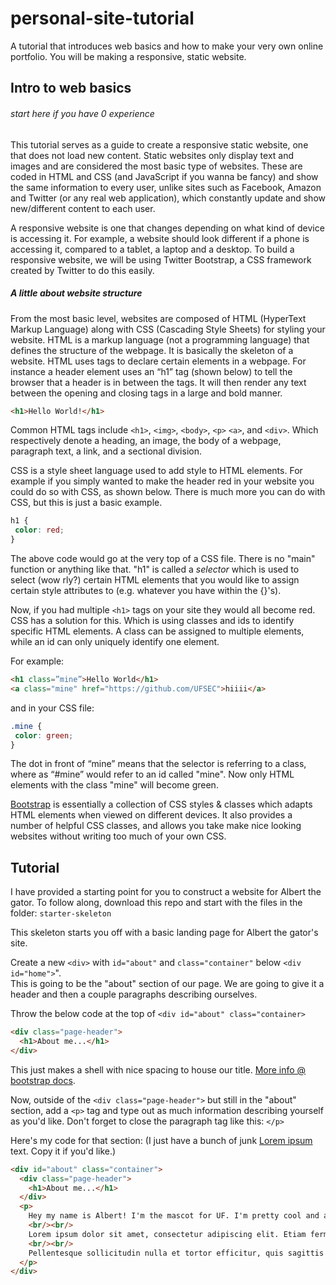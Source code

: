 # personal-site-tutorial
A tutorial that introduces web basics and how to make your very own online portfolio.
You will be making a responsive, static website.
## Intro to web basics 
###### start here if you have 0 experience

This tutorial serves as a guide to create a responsive static website, one that
does not load new content. Static websites only display text and images and are
considered the most basic type of websites. These are coded in HTML and CSS (and JavaScript if you wanna be fancy) and show
the same information to every user, unlike sites such as Facebook, Amazon and Twitter (or any real web application), which
constantly update and show new/different content to each user.

A responsive website is one that changes depending on what kind of device is accessing
it. For example, a website should look different if a phone is accessing it, compared to a
tablet, a laptop and a desktop. To build a responsive website, we will be using Twitter
Bootstrap, a CSS framework created by Twitter to do this easily.

##### A little about website structure

From the most basic level, websites are composed of HTML (HyperText Markup
Language) along with CSS (Cascading Style Sheets) for styling your website. HTML is a markup
language (not a programming language) that defines the structure of the webpage. It is
basically the skeleton of a website. HTML uses tags to declare certain elements in a
webpage. For instance a header element uses an “h1” tag (shown below) to tell the
browser that a header is in between the tags. It will then render any text between the
opening and closing tags in a large and bold manner.

```html
<h1>Hello World!</h1>
```

Common HTML tags include `<h1>`, `<img>`, `<body>`, `<p>` `<a>`, and
`<div>`. Which respectively denote a heading, an image, the body of a webpage,
paragraph text, a link, and a sectional division.

CSS is a style sheet language used to add style to HTML elements. For example if you
simply wanted to make the header red in your website you could do so with CSS, as
shown below. There is much more you can do with CSS, but this is just a basic example.

```css
h1 {
 color: red;
}
```
The above code would go at the very top of a CSS file. There is no "main" function or anything like that. "h1" is called a *selector* which is used to select (wow rly?) certain HTML elements that you would like to assign certain style attributes to (e.g. whatever you have within the {}'s).

Now, if you had multiple `<h1>` tags on your site they would all become red. CSS
has a solution for this. Which is using classes and ids to identify specific HTML elements.
A class can be assigned to multiple elements, while an id can only uniquely identify one
element.   

For example:

```html
<h1 class=”mine”>Hello World</h1>
<a class="mine" href="https://github.com/UFSEC">hiiii</a>
```
and in your CSS file:
```css
.mine {
 color: green;
}
```
The dot in front of “mine” means that the selector is referring to a class, where as “#mine” would refer to an id called "mine". Now only HTML elements with the class "mine" will become green.

[Bootstrap](http://getbootstrap.com/) is essentially a collection of CSS styles & classes which adapts HTML elements when
viewed on different devices. It also provides a number of helpful CSS classes, and allows you take make nice looking websites without writing too much of your own CSS.

## Tutorial
I have provided a starting point for you to construct a website for Albert the gator. To follow along, download this repo and start with the files in the folder: `starter-skeleton`

This skeleton starts you off with a basic landing page for Albert the gator's site.

Create a new `<div>` with `id="about"` and `class="container"` below `<div id="home">`".  
This is going to be the "about" section of our page. We are going to give it a header and then a couple paragraphs describing ourselves.  

Throw the below code at the top of `<div id="about" class="container>`
```html
<div class="page-header">
  <h1>About me...</h1>
</div>
```
This just makes a shell with nice spacing to house our title. [More info @ bootstrap docs](http://getbootstrap.com/components/#page-header).

Now, outside of the `<div class="page-header">` but still in the "about" section, add a `<p>` tag and type out as much information describing yourself as you'd like.  Don't forget to close the paragraph tag like this: `</p>`

Here's my code for that section: (I just have a bunch of junk [Lorem ipsum](https://en.wikipedia.org/wiki/Lorem_ipsum) text. Copy it if you'd like.)
```html
<div id="about" class="container">
  <div class="page-header">
    <h1>About me...</h1>
  </div>
  <p>
    Hey my name is Albert! I'm the mascot for UF. I'm pretty cool and a 1337 programmer and stuff.
    <br/><br/>
    Lorem ipsum dolor sit amet, consectetur adipiscing elit. Etiam fermentum dolor massa, id consequat nisl maximus at. Nunc leo tellus, ornare eget scelerisque nec, tincidunt at mi. Aliquam dapibus porttitor purus, non luctus ex interdum ullamcorper. Nullam sapien ante, laoreet non mattis non, scelerisque vel nunc. Phasellus cursus mollis varius. Sed interdum libero quis orci tincidunt viverra. In laoreet auctor ante, vel sagittis odio porttitor at. Suspendisse sit amet sem auctor felis egestas aliquet. Mauris consequat bibendum est sit amet scelerisque. Cras accumsan nisl ligula, ut faucibus odio posuere eu.
    <br/><br/> 
    Pellentesque sollicitudin nulla et tortor efficitur, quis sagittis lectus consequat. Suspendisse efficitur nec tellus quis suscipit. Ut hendrerit eleifend metus vitae pharetra. Fusce posuere semper nulla, et scelerisque turpis viverra a. Morbi cursus tortor at finibus bibendum. Donec maximus suscipit ipsum. Sed accumsan justo dictum tristique cursus. Nunc fringilla posuere imperdiet.    
  </p>
</div>
```
